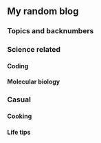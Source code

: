 ## My random blog

### Topics and backnumbers

### Science related

#### Coding 


#### Molecular biology




### Casual

#### Cooking 



#### Life tips
